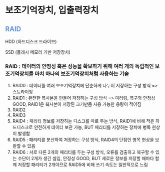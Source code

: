 <h1>보조기억장치, 입출력장치</h1>

<h2 style="color: cornflowerblue">RAID</h2>
<p>HDD (하드디스크 드라이브)</p>
<p>SSD (플래시 메모리 기반 저장장치)</p>

<h3>RAID : 데이터의 안정성 혹은 성능을 확보하기 위해 여러 개의 독립적인 보조기억장치를 마치 하나의 보조기억장치처럼 사용하는 기술</h3>

<ol>
    <li>RAID0 : 데이터를 여러 보조기억장치에 단순하게 나누어 저장하는 구성 방식 => 스트라이핑</li>
    <li>RAID1 : 완전한 복사본을 만들어 저장하는 구성 방식 => 미러링, 복구와 안정성 GOOD, RAID1은 복사본이 저장된 크기만큼 사용 가능한 용량이 적어짐</li>
    <li>RAID2</li>
    <li>RAID3</li>
    <li>RAID4 : 패리티 정보를 저장하는 디스크를 따로 두는 방식, RAID1에 비해 적은 하드디스크로 안전하게 데이터 보관 가능, BUT 패리티를 저장하는 장치에 병목 현상이 발생함</li>
    <li>RAID5 : 패리티를 분산하여 저장하는 구성 방식, RAID4의 단점인 병목 현상을 보완할 수 있음</li>
    <li>RAID6 : 서로 다른 2개의 패리티를 두는 구성 방식, 오류를 검출하고 복구할 수 있는 수단이 2개가 생긴 셈임, 안정성 GOOD, BUT 세로운 정보를 저장할 때마다 함께 저장할 패리티가 2개이므로 RAID5에 비해 쓰기 속도는 일반적으로 느림</li>
</ol>

